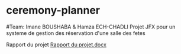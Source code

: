 # ceremony-planner
#Team: Imane BOUSHABA & Hamza ECH-CHADLI
Projet JFX pour un systeme de gestion des réservation d'une salle des fetes

Rapport du projet
[Rapport du projet.docx](https://github.com/ECH-CHADLI/ceremony-planner/files/11644592/Rapport.du.projet.docx)
